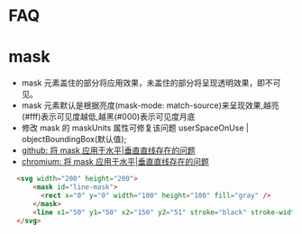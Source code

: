 # FAQ

# mask
- mask 元素盖住的部分将应用效果，未盖住的部分将呈现透明效果，即不可见。
- mask 元素默认是根据亮度(mask-mode: match-source)来呈现效果,越亮(#fff)表示可见度越低,越黑(#000)表示可见度月底
- 修改 mask 的 maskUnits 属性可修复该问题  userSpaceOnUse | objectBoundingBox(默认值);
- [github: 将 mask 应用于水平|垂直直线存在的问题](https://github.com/matplotlib/matplotlib/issues/2124)
- [chromium: 将 mask 应用于水平|垂直直线存在的问题](https://issues.chromium.org/issues/41229159#comment12)
```html
  <svg width="200" height="200">
      <mask id="line-mask">
        <rect x="0" y="0" width="100" height="100" fill="gray" />
      </mask>
      <line x1="50" y1="50" x2="150" y2="51" stroke="black" stroke-width="2" mask="url(#line-mask)" />
  </svg>
```
